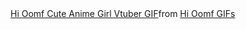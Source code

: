 <div class="tenor-gif-embed" data-postid="12472768549309900353" data-share-method="host" data-aspect-ratio="0.751004" data-width="100%"><a href="https://tenor.com/view/hi-oomf-cute-anime-girl-vtuber-vtuber-cute-vtuber-anime-girl-vtuber-gif-12472768549309900353">Hi Oomf Cute Anime Girl Vtuber GIF</a>from <a href="https://tenor.com/search/hi+oomf-gifs">Hi Oomf GIFs</a></div> <script type="text/javascript" async src="https://tenor.com/embed.js"></script>
